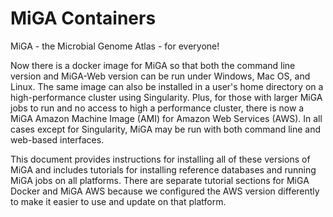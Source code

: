 # MiGA Containers

MiGA - the Microbial Genome Atlas - for everyone!  

Now there is a docker image for MiGA so that both the command line version and MiGA-Web version can be run under Windows, Mac OS, and Linux. The same image can also be installed in a user's home directory on a high-performance cluster using Singularity. Plus, for those with larger MiGA jobs to run and no access to high a performance cluster, there is now a MiGA Amazon Machine Image (AMI) for Amazon Web Services (AWS). In all cases except for Singularity, MiGA may be run with both command line and web-based interfaces.  

This document provides instructions for installing all of these versions of MiGA and includes tutorials for installing reference databases and running MiGA jobs on all platforms. There are separate tutorial sections for MiGA Docker and MiGA AWS because we configured the AWS version differently to make it easier to use and update on that platform.
